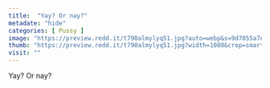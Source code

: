 ```yaml
---
title:  "Yay? Or nay?"
metadate: "hide"
categories: [ Pussy ]
image: "https://preview.redd.it/t790almylyq51.jpg?auto=webp&s=9d7055a7ee375c426566ca2d0e8c36fb686031dc"
thumb: "https://preview.redd.it/t790almylyq51.jpg?width=1080&crop=smart&auto=webp&s=d56eb833e9d0907f9d7d4d111f1630d02b3f033d"
visit: ""
---
```

Yay? Or nay?
